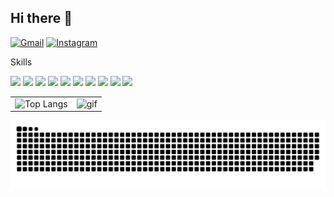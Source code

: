 ## Hi there 👋


[![Gmail](https://img.shields.io/badge/Gmail-D14836?style=for-the-badge&logo=gmail&logoColor=white)](fernandohenrique.brandalise@gmail.com)
[![Instagram](https://img.shields.io/badge/Instagram-E4405F?style=for-the-badge&logo=instagram&logoColor=white)](https://www.instagram.com/fernandofhb/)



Skills

![](https://img.shields.io/badge/CSS-239120?&style=for-the-badge&logo=css3&logoColor=white)
![](https://img.shields.io/badge/JavaScript-F7DF1E?style=for-the-badge&logo=javascript&logoColor=black)
![](https://img.shields.io/badge/HTML5-E34F26?style=for-the-badge&logo=html5&logoColor=white)
![](https://img.shields.io/badge/Python-14354C?style=for-the-badge&logo=python&logoColor=white)
![](https://img.shields.io/badge/Java-ED8B00?style=for-the-badge&logo=openjdk&logoColor=white)
![](https://img.shields.io/badge/C-00599C?style=for-the-badge&logo=c&logoColor=white)
![](https://img.shields.io/badge/React-20232A?style=for-the-badge&logo=react&logoColor=61DAFB)
![](https://img.shields.io/badge/TypeScript-007ACC?style=for-the-badge&logo=typescript&logoColor=white)
![](https://img.shields.io/badge/PostgreSQL-316192?style=for-the-badge&logo=postgresql&logoColor=white)
![](https://img.shields.io/badge/Jest-323330?style=for-the-badge&logo=Jest&logoColor=white)


<table>
  <tr>
    <td valign="top">
      <img src="https://github-readme-stats.vercel.app/api/top-langs/?username=Darrkkens&theme=blue-green" alt="Top Langs" />
    </td>
    <td>
      <img src="https://github.com/user-attachments/assets/a7cab8c5-66b7-41b2-9dba-1cbed097d198" alt="gif" />
    </td>
  </tr>
</table>




<picture align="center">
  <source media="(prefers-color-scheme: dark)" srcset="https://raw.githubusercontent.com/Darrkkens/Darrkkens/output/github-contribution-grid-snake-dark.svg">
  <source media="(prefers-color-scheme: light)" srcset="https://raw.githubusercontent.com/Darrkkens/Darrkkens/output/github-contribution-grid-snake-dark.svg">
  <img align="center" alt="github contribution grid snake animation" src="https://raw.githubusercontent.com/Darrkkens/Darrkkens/output/github-contribution-grid-snake.svg">
</picture>

